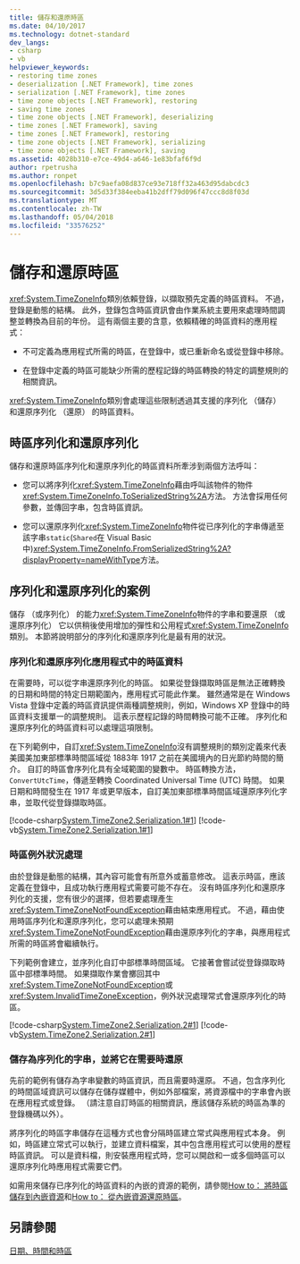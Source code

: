 ```yaml
---
title: 儲存和還原時區
ms.date: 04/10/2017
ms.technology: dotnet-standard
dev_langs:
- csharp
- vb
helpviewer_keywords:
- restoring time zones
- deserialization [.NET Framework], time zones
- serialization [.NET Framework], time zones
- time zone objects [.NET Framework], restoring
- saving time zones
- time zone objects [.NET Framework], deserializing
- time zones [.NET Framework], saving
- time zones [.NET Framework], restoring
- time zone objects [.NET Framework], serializing
- time zone objects [.NET Framework], saving
ms.assetid: 4028b310-e7ce-49d4-a646-1e83bfaf6f9d
author: rpetrusha
ms.author: ronpet
ms.openlocfilehash: b7c9aefa08d837ce93e718ff32a463d95dabcdc3
ms.sourcegitcommit: 3d5d33f384eeba41b2dff79d096f47ccc8d8f03d
ms.translationtype: MT
ms.contentlocale: zh-TW
ms.lasthandoff: 05/04/2018
ms.locfileid: "33576252"
---
```

# <a name="saving-and-restoring-time-zones"></a>儲存和還原時區

<xref:System.TimeZoneInfo>類別依賴登錄，以擷取預先定義的時區資料。 不過，登錄是動態的結構。 此外，登錄包含時區資訊會由作業系統主要用來處理時間調整並轉換為目前的年份。 這有兩個主要的含意，依賴精確的時區資料的應用程式：

* 不可定義為應用程式所需的時區，在登錄中，或已重新命名或從登錄中移除。

* 在登錄中定義的時區可能缺少所需的歷程記錄的時區轉換的特定的調整規則的相關資訊。

<xref:System.TimeZoneInfo>類別會處理這些限制透過其支援的序列化 （儲存） 和還原序列化 （還原） 的時區資料。

## <a name="time-zone-serialization-and-deserialization"></a>時區序列化和還原序列化

儲存和還原時區序列化和還原序列化的時區資料所牽涉到兩個方法呼叫：

* 您可以將序列化<xref:System.TimeZoneInfo>藉由呼叫該物件的物件<xref:System.TimeZoneInfo.ToSerializedString%2A>方法。 方法會採用任何參數，並傳回字串，包含時區資訊。

* 您可以還原序列化<xref:System.TimeZoneInfo>物件從已序列化的字串傳遞至該字串`static`(`Shared`在 Visual Basic 中)<xref:System.TimeZoneInfo.FromSerializedString%2A?displayProperty=nameWithType>方法。

## <a name="serialization-and-deserialization-scenarios"></a>序列化和還原序列化的案例

儲存 （或序列化） 的能力<xref:System.TimeZoneInfo>物件的字串和要還原 （或還原序列化） 它以供稍後使用增加的彈性和公用程式<xref:System.TimeZoneInfo>類別。 本節將說明部分的序列化和還原序列化是最有用的狀況。

### <a name="serializing-and-deserializing-time-zone-data-in-an-application"></a>序列化和還原序列化應用程式中的時區資料

在需要時，可以從字串還原序列化的時區。 如果從登錄擷取時區是無法正確轉換的日期和時間的特定日期範圍內，應用程式可能此作業。 雖然通常是在 Windows Vista 登錄中定義的時區資訊提供兩種調整規則，例如，Windows XP 登錄中的時區資料支援單一的調整規則。 這表示歷程記錄的時間轉換可能不正確。 序列化和還原序列化的時區資料可以處理這項限制。

在下列範例中，自訂<xref:System.TimeZoneInfo>沒有調整規則的類別定義來代表美國美加東部標準時間區域從 1883年 1917 之前在美國境內的日光節約時間的簡介。 自訂的時區會序列化具有全域範圍的變數中。 時區轉換方法， `ConvertUtcTime`，傳遞至轉換 Coordinated Universal Time (UTC) 時間。 如果日期和時間發生在 1917 年或更早版本，自訂美加東部標準時間區域還原序列化字串，並取代從登錄擷取時區。

[!code-csharp[System.TimeZone2.Serialization.1#1](../../../samples/snippets/csharp/VS_Snippets_CLR_System/system.TimeZone2.Serialization.1/cs/Serialization.cs#1)]
[!code-vb[System.TimeZone2.Serialization.1#1](../../../samples/snippets/visualbasic/VS_Snippets_CLR_System/system.TimeZone2.Serialization.1/vb/Serialization.vb#1)]

### <a name="handling-time-zone-exceptions"></a>時區例外狀況處理

由於登錄是動態的結構，其內容可能會有所意外或蓄意修改。 這表示時區，應該定義在登錄中，且成功執行應用程式需要可能不存在。 沒有時區序列化和還原序列化的支援，您有很少的選擇，但若要處理產生<xref:System.TimeZoneNotFoundException>藉由結束應用程式。 不過，藉由使用時區序列化和還原序列化，您可以處理未預期<xref:System.TimeZoneNotFoundException>藉由還原序列化的字串，與應用程式所需的時區將會繼續執行。

下列範例會建立，並序列化自訂中部標準時間區域。 它接著會嘗試從登錄擷取時區中部標準時間。 如果擷取作業會擲回其中<xref:System.TimeZoneNotFoundException>或<xref:System.InvalidTimeZoneException>，例外狀況處理常式會還原序列化的時區。

[!code-csharp[System.TimeZone2.Serialization.2#1](../../../samples/snippets/csharp/VS_Snippets_CLR_System/system.TimeZone2.Serialization.2/cs/Serialization2.cs#1)]
[!code-vb[System.TimeZone2.Serialization.2#1](../../../samples/snippets/visualbasic/VS_Snippets_CLR_System/system.TimeZone2.Serialization.2/vb/Serialization2.vb#1)]

### <a name="storing-a-serialized-string-and-restoring-it-when-needed"></a>儲存為序列化的字串，並將它在需要時還原

先前的範例有儲存為字串變數的時區資訊，而且需要時還原。 不過，包含序列化的時間區域資訊可以儲存在儲存媒體中，例如外部檔案，將資源檔中的字串會內嵌在應用程式或登錄。 （請注意自訂時區的相關資訊，應該儲存系統的時區為準的登錄機碼以外）。

將序列化的時區字串儲存在這種方式也會分隔時區建立常式與應用程式本身。 例如，時區建立常式可以執行，並建立資料檔案，其中包含應用程式可以使用的歷程時區資訊。 可以是資料檔，則安裝應用程式時，您可以開啟和一或多個時區可以還原序列化時應用程式需要它們。

如需用來儲存已序列化的時區資料的內嵌的資源的範例，請參閱[How to： 將時區儲存到內嵌資源](../../../docs/standard/datetime/save-time-zones-to-an-embedded-resource.md)和[How to： 從內嵌資源還原時區](../../../docs/standard/datetime/restore-time-zones-from-an-embedded-resource.md)。

## <a name="see-also"></a>另請參閱

[日期、時間和時區](../../../docs/standard/datetime/index.md)
